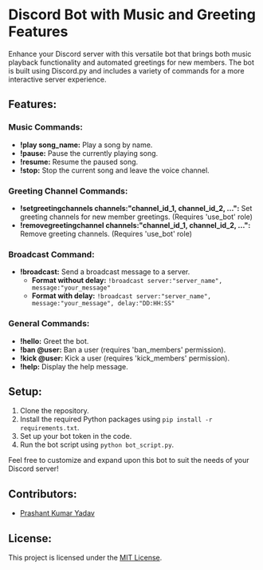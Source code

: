 # Discord Bot with Music and Greeting Features

Enhance your Discord server with this versatile bot that brings both music playback functionality and automated greetings for new members. The bot is built using Discord.py and includes a variety of commands for a more interactive server experience.

## Features:

### Music Commands:

- **!play song_name:** Play a song by name.
- **!pause:** Pause the currently playing song.
- **!resume:** Resume the paused song.
- **!stop:** Stop the current song and leave the voice channel.

### Greeting Channel Commands:

- **!setgreetingchannels channels:"channel_id_1, channel_id_2, ...":** Set greeting channels for new member greetings. (Requires 'use_bot' role)
- **!removegreetingchannel channels:"channel_id_1, channel_id_2, ...":** Remove greeting channels. (Requires 'use_bot' role)

### Broadcast Command:

- **!broadcast:** Send a broadcast message to a server.
  - **Format without delay:** `!broadcast server:"server_name", message:"your_message"`
  - **Format with delay:** `!broadcast server:"server_name", message:"your_message", delay:"DD:HH:SS"`

### General Commands:

- **!hello:** Greet the bot.
- **!ban @user:** Ban a user (requires 'ban_members' permission).
- **!kick @user:** Kick a user (requires 'kick_members' permission).
- **!help:** Display the help message.

## Setup:

1. Clone the repository.
2. Install the required Python packages using `pip install -r requirements.txt`.
3. Set up your bot token in the code.
4. Run the bot script using `python bot_script.py`.

Feel free to customize and expand upon this bot to suit the needs of your Discord server!

## Contributors:

- [Prashant Kumar Yadav]([[https://github.com/prashant-smart])

## License:

This project is licensed under the [MIT License](LICENSE).
